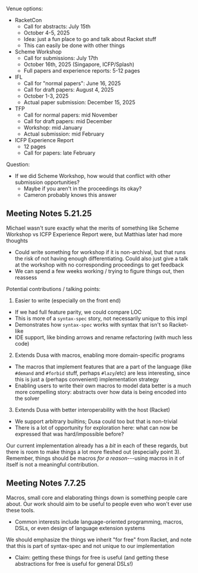 Venue options:
- RacketCon
  - Call for abstracts: July 15th
  - October 4-5, 2025
  - Idea: just a fun place to go and talk about Racket stuff
  - This can easily be done with other things
- Scheme Workshop
  - Call for submissions: July 17th
  - October 16th, 2025 (Singapore, ICFP/Splash)
  - Full papers and experience reports: 5-12 pages
- IFL
  - Call for "normal papers": June 16, 2025
  - Call for draft papers: August 4, 2025
  - October 1-3, 2025
  - Actual paper submission: December 15, 2025
- TFP
  - Call for normal papers: mid November
  - Call for draft papers: mid December
  - Workshop: mid January
  - Actual submission: mid February
- ICFP Experience Report
  - 12 pages
  - Call for papers: late February

Question:
- If we did Scheme Workshop, how would that conflict with
  other submission opportunities?
  - Maybe if you aren't in the proceedings its okay?
  - Cameron probably knows this answer


## Meeting Notes 5.21.25

Michael wasn't sure exactly what the merits of something like Scheme Workshop
vs ICFP Experience Report were, but Matthias later had more thoughts
- Could write something for workshop if it is non-archival, but that runs the
  risk of not having enough differentiating. Could also just give a talk at the
  workshop with no corresponding proceedings to get feedback
- We can spend a few weeks working / trying to figure things out, then reassess

Potential contributions / talking points: 

1. Easier to write (especially on the front end)
- If we had full feature parity, we could compare LOC
- This is more of a `syntax-spec` story, not necessarily unique to this impl
- Demonstrates how `syntax-spec` works with syntax that isn't so Racket-like
- IDE support, like binding arrows and rename refactoring (with much less code)

2. Extends Dusa with macros, enabling more domain-specific programs
- The macros that implement features that are a part of the language (like
  `#demand` and `#forbid` stuff, perhaps `#lazy`/etc) are less interesting,
  since this is just a (perhaps convenient) implementation strategy
- Enabling users to write their own macros to model data better is a much more
  compelling story: abstracts over how data is being encoded into the solver

3. Extends Dusa with better interoperability with the host (Racket)
- We support arbitrary builtins; Dusa could too but that is non-trivial
- There is a lot of opportunity for exploration here: what can now be expressed
  that was hard/impossible before?

Our current implementation already has a _bit_ in each of these regards, but
there is room to make things a lot more fleshed out (especially point 3).
Remember, things should be macros _for a reason_---using macros in it of itself
is not a meaningful contribution.

## Meeting Notes 7.7.25

Macros, small core and elaborating things down is something people care about.
Our work should aim to be useful to people even who won't ever use these tools.
- Common interests include language-oriented programming, macros, DSLs, or even
  design of language extension systems

We should emphasize the things we inherit "for free" from Racket, and note that
this is part of syntax-spec and not unique to our implementation
- Claim: getting these things for free is useful (and getting these
  abstractions for free is useful for general DSLs!)

